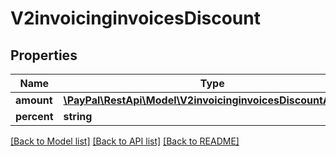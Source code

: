 # V2invoicinginvoicesDiscount

## Properties
Name | Type | Description | Notes
------------ | ------------- | ------------- | -------------
**amount** | [**\PayPal\RestApi\Model\V2invoicinginvoicesDiscountAmount**](V2invoicinginvoicesDiscountAmount.md) |  | [optional] 
**percent** | **string** |  | [optional] 

[[Back to Model list]](../README.md#documentation-for-models) [[Back to API list]](../README.md#documentation-for-api-endpoints) [[Back to README]](../README.md)


